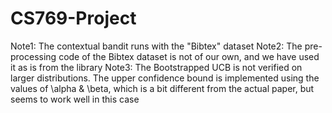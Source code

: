 # CS769-Project

Note1: The contextual bandit runs with the "Bibtex" dataset
Note2: The pre-processing code of the Bibtex dataset is not of our own, and we have used it as is from the library
Note3: The Bootstrapped UCB is not verified on larger distributions. 
The upper confidence bound is implemented using the values of \alpha & \beta, which is a bit different from the actual paper, but seems to work well in this case

